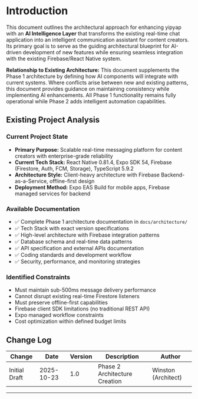 # Introduction

This document outlines the architectural approach for enhancing yipyap with an **AI Intelligence Layer** that transforms the existing real-time chat application into an intelligent communication assistant for content creators. Its primary goal is to serve as the guiding architectural blueprint for AI-driven development of new features while ensuring seamless integration with the existing Firebase/React Native system.

**Relationship to Existing Architecture:**
This document supplements the Phase 1 architecture by defining how AI components will integrate with current systems. Where conflicts arise between new and existing patterns, this document provides guidance on maintaining consistency while implementing AI enhancements. All Phase 1 functionality remains fully operational while Phase 2 adds intelligent automation capabilities.

## Existing Project Analysis

### Current Project State

- **Primary Purpose:** Scalable real-time messaging platform for content creators with enterprise-grade reliability
- **Current Tech Stack:** React Native 0.81.4, Expo SDK 54, Firebase (Firestore, Auth, FCM, Storage), TypeScript 5.9.2
- **Architecture Style:** Client-heavy architecture with Firebase Backend-as-a-Service, offline-first design
- **Deployment Method:** Expo EAS Build for mobile apps, Firebase managed services for backend

### Available Documentation

- ✅ Complete Phase 1 architecture documentation in `docs/architecture/`
- ✅ Tech Stack with exact version specifications
- ✅ High-level architecture with Firebase integration patterns
- ✅ Database schema and real-time data patterns
- ✅ API specification and external APIs documentation
- ✅ Coding standards and development workflow
- ✅ Security, performance, and monitoring strategies

### Identified Constraints

- Must maintain sub-500ms message delivery performance
- Cannot disrupt existing real-time Firestore listeners
- Must preserve offline-first capabilities
- Firebase client SDK limitations (no traditional REST API)
- Expo managed workflow constraints
- Cost optimization within defined budget limits

## Change Log

| Change        | Date       | Version | Description                   | Author              |
| ------------- | ---------- | ------- | ----------------------------- | ------------------- |
| Initial Draft | 2025-10-23 | 1.0     | Phase 2 Architecture Creation | Winston (Architect) |

---
